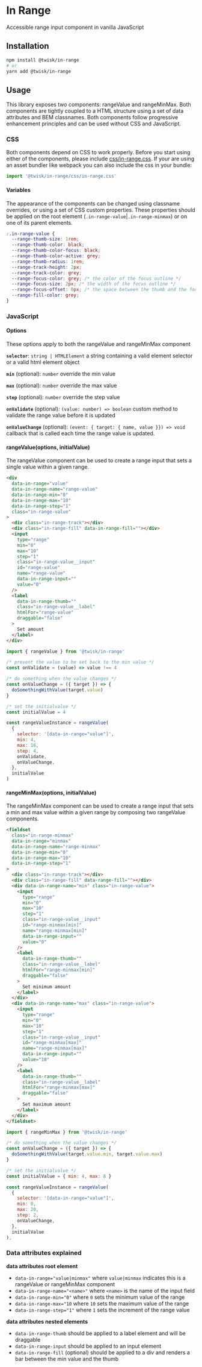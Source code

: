 # In Range

Accessible range input component in vanilla JavaScript

## Installation

```sh
npm install @twisk/in-range
# or
yarn add @twisk/in-range
```

## Usage

This library exposes two components: rangeValue and rangeMinMax. Both components are tightly coupled to a HTML structure using a set of data attributes and BEM classnames. Both components follow progressive enhancement principles and can be used without CSS and JavaScript.

### CSS

Both components depend on CSS to work properly. Before you start using either of the components, please include [css/in-range.css](./css/in-range.css). If your are using an asset bundler like webpack you can also include the css in your bundle:

```js
import '@twisk/in-range/css/in-range.css'
```

#### Variables

The appearance of the components can be changed using classname overrides, or using a set of CSS custom properties. These properties should be applied on the root element (`.in-range-value`|`.in-range-minmax`) or on one of its parent elements.

```css
:.in-range-value {
  --range-thumb-size: 1rem;
  --range-thumb-color: black;
  --range-thumb-color-focus: black;
  --range-thumb-color-active: grey;
  --range-thumb-radius: 1rem;
  --range-track-height: 2px;
  --range-track-color: grey;
  --range-focus-color: grey; /* the color of the focus outline */
  --range-focus-size: 2px; /* the width of the focus outline */
  --range-focus-offset: 0px; /* the space between the thumb and the focus outline */
  --range-fill-color: grey;
}
```

### JavaScript

#### Options

These options apply to both the rangeValue and rangeMinMax component

**`selector`**: `string | HTMLElement`
a string containing a valid element selector or a valid html element object

**`min`** (optional): `number`
override the min value

**`max`** (optional): `number`
override the max value

**`step`** (optional): `number`
override the step value

**`onValidate`** (optional): `(value: number) => boolean`
custom method to validate the range value before it is updated

**`onValueChange`** (optional): `(event: { target: { name, value }}) => void`
callback that is called each time the range value is updated.

#### rangeValue(options, initialValue)

The rangeValue component can be used to create a range input that sets a single value within a given range.

```html
<div
  data-in-range="value"
  data-in-range-name="range-value"
  data-in-range-min="0"
  data-in-range-max="10"
  data-in-range-step="1"
  class="in-range-value"
>
  <div class="in-range-track"></div>
  <div class="in-range-fill" data-in-range-fill=""></div>
  <input
    type="range"
    min="0"
    max="10"
    step="1"
    class="in-range-value__input"
    id="range-value"
    name="range-value"
    data-in-range-input=""
    value="0"
  />
  <label
    data-in-range-thumb=""
    class="in-range-value__label"
    htmlFor="range-value"
    draggable="false"
  >
    Set amount
  </label>
</div>
```

```js
import { rangeValue } from '@twisk/in-range'

/* prevent the value to be set back to the min value */
const onValidate = (value) => value !== 4

/* do something when the value changes */
const onValueChange = ({ target }) => {
  doSomethingWithValue(target.value)
}

/* set the initialvalue */
const initialValue = 4

const rangeValueInstance = rangeValue(
  {
    selector: '[data-in-range="value"]',
    min: 4,
    max: 16,
    step: 4,
    onValidate,
    onValueChange,
  },
  initialValue
)
```

#### rangeMinMax(options, initialValue)

The rangeMinMax component can be used to create a range input that sets a min and max value within a given range by composing two rangeValue components.

```html
<fieldset
  class="in-range-minmax"
  data-in-range="minmax"
  data-in-range-name="range-minmax"
  data-in-range-min="0"
  data-in-range-max="10"
  data-in-range-step="1"
>
  <div class="in-range-track"></div>
  <div class="in-range-fill" data-range-fill=""></div>
  <div data-in-range-name="min" class="in-range-value">
    <input
      type="range"
      min="0"
      max="10"
      step="1"
      class="in-range-value__input"
      id="range-minmax[min]"
      name="range-minmax[min]"
      data-in-range-input=""
      value="0"
    />
    <label
      data-in-range-thumb=""
      class="in-range-value__label"
      htmlFor="range-minmax[min]"
      draggable="false"
    >
      Set minimum amount
    </label>
  </div>
  <div data-in-range-name="max" class="in-range-value">
    <input
      type="range"
      min="0"
      max="10"
      step="1"
      class="in-range-value__input"
      id="range-minmax[max]"
      name="range-minmax[max]"
      data-in-range-input=""
      value="10"
    />
    <label
      data-in-range-thumb=""
      class="in-range-value__label"
      htmlFor="range-minmax[max]"
      draggable="false"
    >
      Set maximum amount
    </label>
  </div>
</fieldset>
```

```js
import { rangeMinMax } from '@twisk/in-range'

/* do something when the value changes */
const onValueChange = ({ target }) => {
  doSomethingWithValue(target.value.min, target.value.max)
}

/* set the initialvalue */
const initialValue = { min: 4, max: 8 }

const rangeValueInstance = rangeValue(
  {
    selector: '[data-in-range="value"]',
    min: 0,
    max: 20,
    step: 2,
    onValueChange,
  },
  initialValue
),
```

### Data attributes explained

**data attributes root element**

- `data-in-range="value|minmax"` where `value|minmax` indicates this is a rangeValue or rangeMinMax component
- `data-in-range-name="<name>"` where `<name>` is the name of the input field
- `data-in-range-min="0"` where `0` sets the minimum value of the range
- `data-in-range-max="10` where `10` sets the maximum value of the range
- `data-in-range-step="1"` where `1` sets the increment of the range value

**data attributes nested elements**

- `data-in-range-thumb` should be applied to a label element and will be draggable
- `data-in-range-input` should be applied to an input element
- `data-in-range-fill` (optional) should be applied to a div and renders a bar between the min value and the thumb
